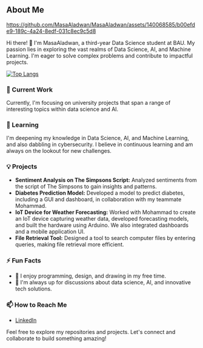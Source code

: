 ## About Me


https://github.com/MasaAladwan/MasaAladwan/assets/140068585/b00efde9-189c-4a24-8edf-031c8ec9c5d8



Hi there! 👋 I'm MasaAladwan, a third-year Data Science student at BAU. My passion lies in exploring the vast realms of Data Science, AI, and Machine Learning. I'm eager to solve complex problems and contribute to impactful projects.

 [![Top Langs](https://github-readme-stats.vercel.app/api/top-langs/?username=MasaAladwan)](https://github.com/anuraghazra/github-readme-stats)
### 🔭 Current Work
Currently, I'm focusing on university projects that span a range of interesting topics within data science and AI. 

### 🌱 Learning
I'm deepening my knowledge in Data Science, AI, and Machine Learning, and also dabbling in cybersecurity. I believe in continuous learning and am always on the lookout for new challenges.

### 💡 Projects
- **Sentiment Analysis on The Simpsons Script:** Analyzed sentiments from the script of The Simpsons to gain insights and patterns.
- **Diabetes Prediction Model:** Developed a model to predict diabetes, including a GUI and dashboard, in collaboration with my teammate Mohammad.
- **IoT Device for Weather Forecasting:** Worked with Mohammad to create an IoT device capturing weather data, developed forecasting models, and built the hardware using Arduino. We also integrated dashboards and a mobile application UI.
- **File Retrieval Tool:** Designed a tool to search computer files by entering queries, making file retrieval more efficient.

### ⚡ Fun Facts
- 🎨 I enjoy programming, design, and drawing in my free time.
- 💬 I'm always up for discussions about data science, AI, and innovative tech solutions.

### 📫 How to Reach Me
- [LinkedIn](https://www.linkedin.com/in/your-profile)

Feel free to explore my repositories and projects. Let's connect and collaborate to build something amazing!
